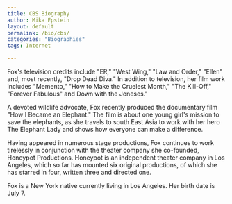 ```yaml
---
title: CBS Biography
author: Mika Epstein
layout: default
permalink: /bio/cbs/
categories: "Biographies"
tags: Internet

---
```


Fox's television credits include "ER," "West Wing," "Law and Order," "Ellen" and, most recently, "Drop Dead Diva." In addition to television, her film work includes "Memento," "How to Make the Cruelest Month," "The Kill-Off," "Forever Fabulous" and Down with the Joneses."

A devoted wildlife advocate, Fox recently produced the documentary film "How I Became an Elephant." The film is about one young girl's mission to save the elephants, as she travels to south East Asia to work with her hero The Elephant Lady and shows how everyone can make a difference.

Having appeared in numerous stage productions, Fox continues to work tirelessly in conjunction with the theater company she co-founded, Honeypot Productions. Honeypot is an independent theater company in Los Angeles, which so far has mounted six original productions, of which she has starred in four, written three and directed one.

Fox is a New York native currently living in Los Angeles. Her birth date is July 7. 